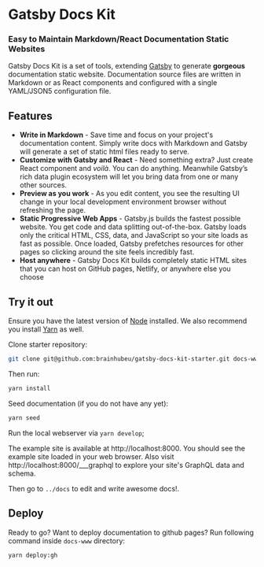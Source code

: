 # Gatsby Docs Kit

### Easy to Maintain Markdown/React Documentation Static Websites 

Gatsby Docs Kit is a set of tools, extending [Gatsby](https://www.gatsbyjs.org/) to generate **gorgeous** documentation static website. Documentation source files are written in Markdown or as React components and configured with a single YAML/JSON5 configuration file.

## Features

* **Write in Markdown** - Save time and focus on your project's documentation content. Simply write docs with Markdown and Gatsby will generate a set of static html files ready to serve.
* **Customize with Gatsby and React** - Need something extra? Just create React component and *voilà*. You can do anything. Meanwhile Gatsby’s rich data plugin ecosystem will let you bring data from one or many other sources.
* **Preview as you work** - As you edit content, you see the resulting UI change in your local development environment browser without refreshing the page.
* **Static Progressive Web Apps** - Gatsby.js builds the fastest possible website. You get code and data splitting out-of-the-box. Gatsby loads only the critical HTML, CSS, data, and JavaScript so your site loads as fast as possible. Once loaded, Gatsby prefetches resources for other pages so clicking around the site feels incredibly fast.
* **Host anywhere** - Gatsby Docs Kit builds completely static HTML sites that you can host on GitHub pages, Netlify, or anywhere else you choose

## Try it out

Ensure you have the latest version of [Node](https://nodejs.org/en/download/) installed. We also recommend you install [Yarn](https://yarnpkg.com/en/docs/install) as well.

Clone starter repository:

```bash
git clone git@github.com:brainhubeu/gatsby-docs-kit-starter.git docs-www && cd docs-www && rm -rf .git
```

Then run:

```bash
yarn install
```

Seed documentation (if you do not have any yet): 

```bash
yarn seed
```

Run the local webserver via `yarn develop`;

The example site is available at http://localhost:8000. You should see the example site loaded in your web browser.
Also visit http://localhost:8000/___graphql to explore your site's GraphQL data and schema.

Then go to `../docs` to edit and write awesome docs!.

## Deploy

Ready to go? Want to deploy documentation to github pages? Run following command inside `docs-www` directory:

```bash
yarn deploy:gh
```
